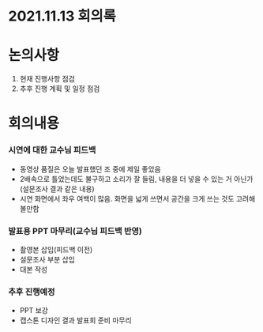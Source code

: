 # 2021.11.13 회의록

# 논의사항

1. 현재 진행사항 점검
2. 추후 진행 계획 및 일정 점검



# 회의내용

### 시연에 대한 교수님 피드백

- 동영상 품질은 오늘 발표했던 조 중에 제일 좋았음
- 2배속으로 틀었는데도 불구하고 소리가 잘 들림, 내용을 더 넣을 수 있는 거 아닌가(설문조사 결과 같은 내용)
- 시연 화면에서 좌우 여백이 많음. 화면을 넓게 쓰면서 공간을 크게 쓰는 것도 고려해 볼만함

### 발표용 PPT 마무리(교수님 피드백 반영)

- 촬영본 삽입(피드백 이전)
- 설문조사 부분 삽입
- 대본 작성

### 추후 진행예정

- PPT 보강
- 캡스톤 디자인 결과 발표회 준비 마무리
